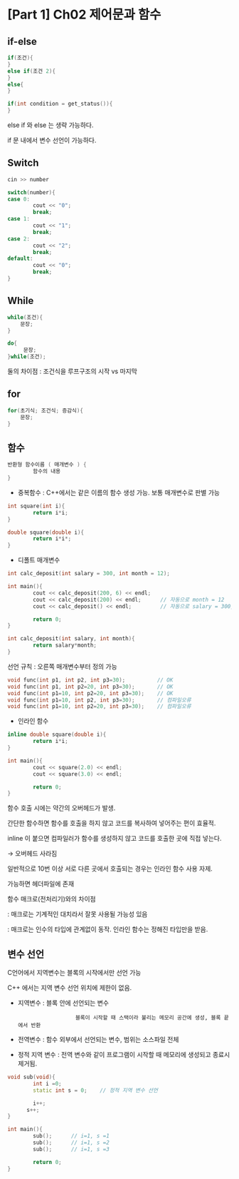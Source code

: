 # [Part 1]  Ch02 제어문과 함수

## if-else

```cpp
if(조건){
}
else if(조건 2){
}
else{
}

if(int condition = get_status()){
}
```

else if 와 else 는 생략 가능하다.

if 문 내에서 변수 선언이 가능하다. 

## Switch

```cpp
cin >> number

switch(number){
case 0:
		cout << "0";
		break;
case 1:
		cout << "1";
		break;
case 2:
		cout << "2";
		break;
default:
		cout << "0";
		break;
}
```

## While

```cpp
while(조건){
	문장;
}

do{
	 문장;
}while(조건);
```

둘의 차이점 : 조건식을 루프구조의 시작 vs 마지막

## for

```cpp
for(초기식; 조건식; 증감식){
	문장;
}
```

## 함수

```cpp
반환형 함수이름 ( 매개변수 ) {
		함수의 내용
}
```

- 중복함수 : C++에서는 같은 이름의 함수 생성 가능. 보통 매개변수로 판별 가능

```cpp
int square(int i){
		return i*i;
}

double square(double i){
		return i*i*;
}
```

- 디폴트 매개변수

```cpp
int calc_deposit(int salary = 300, int month = 12);

int main(){
		cout << calc_deposit(200, 6) << endl;
		cout << calc_deposit(200) << endl;      // 자동으로 month = 12
		cout << calc_deposit() << endl;         // 자동으로 salary = 300, month = 12

		return 0;
}

int calc_deposit(int salary, int month){
		return salary*month;
}
```

선언 규칙 : 오른쪽 매개변수부터 정의 가능

```cpp
void func(int p1, int p2, int p3=30);          // OK
void func(int p1, int p2=20, int p3=30);       // OK
void func(int p1=10, int p2=20, int p3=30);    // OK
void func(int p1=10, int p2, int p3=30);       // 컴파일오류
void func(int p1=10, int p2=20, int p3=30);    // 컴파일오류
```

- 인라인 함수

```cpp
inline double square(double i){
		return i*i;
}

int main(){
		cout << square(2.0) << endl;
		cout << square(3.0) << endl;

		return 0;
}
```

함수 호출 시에는 약간의 오버헤드가 발생. 

간단한 함수하면 함수를 호출을 하지 않고 코드를 복사하여 넣어주는 편이 효율적.

inline 이 붙으면 컴파일러가 함수를 생성하지 않고 코드를 호출한 곳에 직접 넣는다. 

→ 오버헤드 사라짐

일반적으로 10번 이상 서로 다른 곳에서 호출되는 경우는 인라인 함수 사용 자제.

가능하면 헤더파일에 존재

함수 매크로(전처리기)와의 차이점

: 매크로는 기계적인 대치라서 잘못 사용될 가능성 있음

: 매크로는 인수의 타입에 관계없이 동작. 인라인 함수는 정해진 타입만을 받음. 

## 변수 선언

C언어에서 지역변수는 블록의 시작에서만 선언 가능

C++ 에서는 지역 변수 선언 위치에 제한이 없음.

- 지역변수 : 블록 안에 선언되는 변수

                        블록이 시작할 때 스택이라 불리는 메모리 공간에 생성, 블록 끝에서 반환 

- 전역변수 : 함수 외부에서 선언되는 변수, 범위는 소스파일 전체
- 정적 지역 변수 : 전역 변수와 같이 프로그램이 시작할 때 메모리에 생성되고 종료시 제거됨.

```cpp
void sub(void){
		int i =0;
		static int s = 0;    // 정적 지역 변수 선언

		i++;
	  s++;
}

int main(){
		sub();      // i=1, s =1
		sub();      // i=1, s =2
		sub();      // i=1, s =3

		return 0;
}
```
